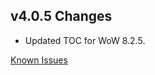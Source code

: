## v4.0.5 Changes

* Updated TOC for WoW 8.2.5.

[Known Issues](http://support.tradeskillmaster.com/display/KB/TSM4+Currently+Known+Issues)
